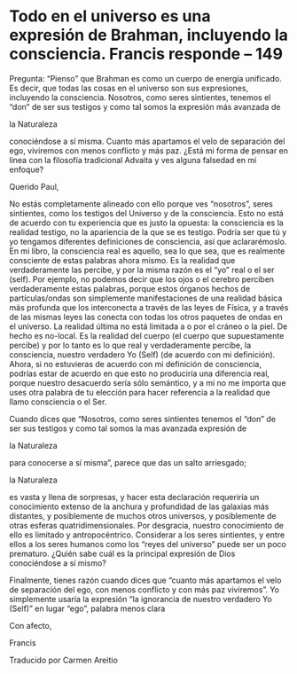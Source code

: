 # Todo en el universo es una expresión de Brahman, incluyendo la consciencia.  Francis responde – 149

 

Pregunta: &ldquo;Pienso&rdquo; que Brahman es como un cuerpo de energ&iacute;a unificado. Es decir, que todas las cosas en el universo son sus expresiones, incluyendo la consciencia. Nosotros, como seres sintientes, tenemos el &ldquo;don&rdquo; de ser sus testigos y como tal somos la expresi&oacute;n m&aacute;s avanzada de 

la Naturaleza

 conoci&eacute;ndose a s&iacute; misma. Cuanto m&aacute;s apartamos el velo de separaci&oacute;n del ego, viviremos con menos conflicto y m&aacute;s paz. &iquest;Est&aacute; mi forma de pensar en l&iacute;nea con la filosof&iacute;a tradicional Advaita y ves alguna falsedad en mi enfoque?

Querido Paul,

No est&aacute;s completamente alineado con ello porque ves &ldquo;nosotros&rdquo;, seres sintientes, como los testigos del Universo y de la consciencia. Esto no est&aacute; de acuerdo con tu experiencia que es justo la opuesta: la consciencia es la realidad testigo, no la apariencia de la que se es testigo. Podr&iacute;a ser que t&uacute; y yo tengamos diferentes definiciones de consciencia, as&iacute; que aclarar&eacute;moslo. En mi libro, la consciencia real es aquello, sea lo que sea, que es realmente consciente de estas palabras ahora mismo. Es la realidad que verdaderamente las percibe, y por la misma raz&oacute;n es el &ldquo;yo&rdquo; real o el ser (self). Por ejemplo, no podemos decir que los ojos o el cerebro perciben verdaderamente estas palabras, porque estos &oacute;rganos hechos de part&iacute;culas/ondas son simplemente manifestaciones de una realidad b&aacute;sica m&aacute;s profunda que los interconecta a trav&eacute;s de las leyes de F&iacute;sica, y a trav&eacute;s de las mismas leyes las conecta con todas los otros paquetes de ondas en el universo. La realidad &uacute;ltima no est&aacute; limitada a o por el cr&aacute;neo o la piel. De hecho es no-local. Es la realidad del cuerpo (el cuerpo que supuestamente percibe) y por lo tanto es lo que real y verdaderamente percibe, la consciencia, nuestro verdadero Yo (Self) (de acuerdo con mi definici&oacute;n). Ahora, si no estuvieras de acuerdo con mi definici&oacute;n de consciencia, podr&iacute;as estar de acuerdo en que esto no producir&iacute;a una diferencia real, porque nuestro desacuerdo ser&iacute;a s&oacute;lo sem&aacute;ntico, y a mi no me importa que uses otra palabra de tu elecci&oacute;n para hacer referencia a la realidad que llamo consciencia o el Ser.

Cuando dices que &ldquo;Nosotros, como seres sintientes tenemos el &ldquo;don&rdquo; de ser sus testigos y como tal somos la mas avanzada expresi&oacute;n de 

la Naturaleza

 para conocerse a s&iacute; misma&rdquo;, parece que das un salto arriesgado; 

la Naturaleza

 es vasta y llena de sorpresas, y hacer esta declaraci&oacute;n requerir&iacute;a un conocimiento extenso de la anchura y profundidad de las galaxias m&aacute;s distantes, y posiblemente de muchos otros universos, y posiblemente de otras esferas quatridimensionales. Por desgracia, nuestro conocimiento de ello es limitado y antropoc&eacute;ntrico. Considerar a los seres sintientes, y entre ellos a los seres humanos como los &ldquo;reyes del universo&rdquo; puede ser un poco prematuro. &iquest;Qui&eacute;n sabe cu&aacute;l es la principal expresi&oacute;n de Dios conoci&eacute;ndose a s&iacute; mismo?

Finalmente, tienes raz&oacute;n cuando dices que &ldquo;cuanto m&aacute;s apartamos el velo de separaci&oacute;n del ego, con menos conflicto y con m&aacute;s paz viviremos&rdquo;. Yo simplemente usar&iacute;a la expresi&oacute;n &ldquo;la ignorancia de nuestro verdadero Yo (Self)&rdquo; en lugar &ldquo;ego&rdquo;, palabra menos clara 

Con afecto,

Francis

Traducido por Carmen Areitio

